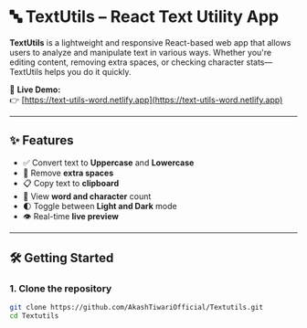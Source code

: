 # 🔤 TextUtils – React Text Utility App

**TextUtils** is a lightweight and responsive React-based web app that allows users to analyze and manipulate text in various ways. Whether you're editing content, removing extra spaces, or checking character stats—TextUtils helps you do it quickly.

🚀 **Live Demo:**  
👉 [https://text-utils-word.netlify.app](https://text-utils-word.netlify.app)

---

## ✨ Features

- ✅ Convert text to **Uppercase** and **Lowercase**
- 🧹 Remove **extra spaces**
- 📋 Copy text to **clipboard**
- 🔢 View **word and character** count
- 🌓 Toggle between **Light and Dark** mode
- 👁️ Real-time **live preview**

---

## 🛠️ Getting Started

### 1. Clone the repository

```bash
git clone https://github.com/AkashTiwariOfficial/Textutils.git
cd Textutils
